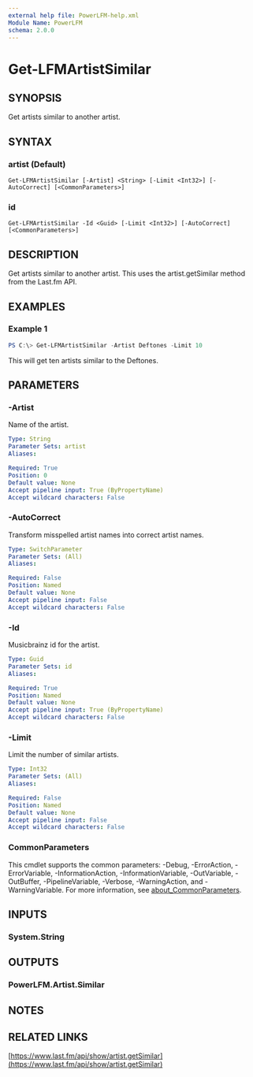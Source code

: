 ```yaml
---
external help file: PowerLFM-help.xml
Module Name: PowerLFM
schema: 2.0.0
---
```


# Get-LFMArtistSimilar

## SYNOPSIS
Get artists similar to another artist.

## SYNTAX

### artist (Default)
```
Get-LFMArtistSimilar [-Artist] <String> [-Limit <Int32>] [-AutoCorrect] [<CommonParameters>]
```

### id
```
Get-LFMArtistSimilar -Id <Guid> [-Limit <Int32>] [-AutoCorrect] [<CommonParameters>]
```

## DESCRIPTION
Get artists similar to another artist. This uses the artist.getSimilar method from the Last.fm API.

## EXAMPLES

### Example 1
```powershell
PS C:\> Get-LFMArtistSimilar -Artist Deftones -Limit 10
```

This will get ten artists similar to the Deftones.

## PARAMETERS

### -Artist
Name of the artist.

```yaml
Type: String
Parameter Sets: artist
Aliases:

Required: True
Position: 0
Default value: None
Accept pipeline input: True (ByPropertyName)
Accept wildcard characters: False
```

### -AutoCorrect
Transform misspelled artist names into correct artist names.

```yaml
Type: SwitchParameter
Parameter Sets: (All)
Aliases:

Required: False
Position: Named
Default value: None
Accept pipeline input: False
Accept wildcard characters: False
```

### -Id
Musicbrainz id for the artist.

```yaml
Type: Guid
Parameter Sets: id
Aliases:

Required: True
Position: Named
Default value: None
Accept pipeline input: True (ByPropertyName)
Accept wildcard characters: False
```

### -Limit
Limit the number of similar artists.

```yaml
Type: Int32
Parameter Sets: (All)
Aliases:

Required: False
Position: Named
Default value: None
Accept pipeline input: False
Accept wildcard characters: False
```

### CommonParameters
This cmdlet supports the common parameters: -Debug, -ErrorAction, -ErrorVariable, -InformationAction, -InformationVariable, -OutVariable, -OutBuffer, -PipelineVariable, -Verbose, -WarningAction, and -WarningVariable. For more information, see [about_CommonParameters](http://go.microsoft.com/fwlink/?LinkID=113216).

## INPUTS

### System.String

## OUTPUTS

### PowerLFM.Artist.Similar

## NOTES

## RELATED LINKS

[https://www.last.fm/api/show/artist.getSimilar](https://www.last.fm/api/show/artist.getSimilar)
